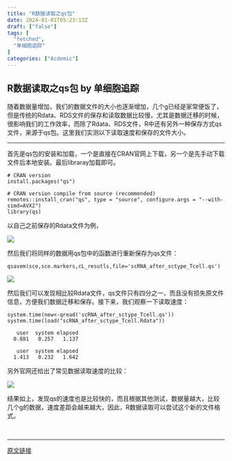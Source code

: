 ```yaml
---
title: "R数据读取之qs包"
date: 2024-01-01T05:23:13Z
draft: ["false"]
tags: [
  "fetched",
  "单细胞追踪"
]
categories: ["Acdemic"]
---
```

R数据读取之qs包 by 单细胞追踪
------
<div><section data-tool="mdnice编辑器" data-website="https://www.mdnice.com"><p data-tool="mdnice编辑器">随着数据量增加，我们的数据文件的大小也逐渐增加，几个g已经是家常便饭了，但是传统的Rdata、RDS文件的保存和读取数据比较慢，尤其是数据迁移的时候，很影响我们的工作效率，而除了Rdata、RDS文件，R中还有另外一种保存方式qs文件，来源于qs包。这里我们实测以下读取速度和保存的文件大小。</p><hr data-tool="mdnice编辑器"><p data-tool="mdnice编辑器">首先是qs包的安装和加载，一个是直接在CRAN官网上下载，另一个是先手动下载文件后本地安装。最后libraray加载即可。</p><pre data-tool="mdnice编辑器"><span></span><code><span># CRAN version</span><br>install.packages(<span>"qs"</span>)<br><br><span># CRAN version compile from source (recommended)</span><br>remotes::install_cran(<span>"qs"</span>, type = <span>"source"</span>, configure.args = <span>"--with-simd=AVX2"</span>)<br><span>library</span>(qs)<br></code></pre><p data-tool="mdnice编辑器">以自己之前保存的Rdata文件为例，</p><p><img data-galleryid="" data-imgfileid="100000621" data-ratio="0.05232558139534884" data-s="300,640" data-src="https://mmbiz.qpic.cn/sz_mmbiz_png/y6jd6X97IxKdBR2hyL86XV3f58R35jV7iaSX7eFRPENd6KhPOFMbzjZVPFrXE85z0AZXlTUKxYWWKE0kGvrrkfQ/640?wx_fmt=png&amp;from=appmsg" data-type="png" data-w="688" src="https://mmbiz.qpic.cn/sz_mmbiz_png/y6jd6X97IxKdBR2hyL86XV3f58R35jV7iaSX7eFRPENd6KhPOFMbzjZVPFrXE85z0AZXlTUKxYWWKE0kGvrrkfQ/640?wx_fmt=png&amp;from=appmsg"></p><p data-tool="mdnice编辑器">然后我们将同样的数据用qs包中的函数进行重新保存为qs文件：</p><pre data-tool="mdnice编辑器"><span></span><code>qsavem(sce,sce.markers,cL_resutls,file=<span>'scRNA_after_sctype_Tcell.qs'</span>)<br></code></pre><p><img data-galleryid="" data-imgfileid="100000620" data-ratio="0.04532163742690058" data-s="300,640" data-src="https://mmbiz.qpic.cn/sz_mmbiz_png/y6jd6X97IxKdBR2hyL86XV3f58R35jV7efRjTgALicqRNkEAyxGqiaGtgt0UoMWmsFndzaqCWR3bYqdEdtkOg81g/640?wx_fmt=png&amp;from=appmsg" data-type="png" data-w="684" src="https://mmbiz.qpic.cn/sz_mmbiz_png/y6jd6X97IxKdBR2hyL86XV3f58R35jV7efRjTgALicqRNkEAyxGqiaGtgt0UoMWmsFndzaqCWR3bYqdEdtkOg81g/640?wx_fmt=png&amp;from=appmsg"></p><p data-tool="mdnice编辑器">然后我们可以发现相比较Rdata文件，qs文件只有四分之一，而且没有损失原文件信息，方便我们数据迁移和保存。接下来，我们观察一下读取速度：</p><pre data-tool="mdnice编辑器"><span></span><code>system.time(new&lt;-qread(<span>'scRNA_after_sctype_Tcell.qs'</span>))<br>system.time(load(<span>"scRNA_after_sctype_Tcell.Rdata"</span>))<br></code></pre><pre data-tool="mdnice编辑器"><span></span><code>   user  system elapsed <br>  0.881   0.257   1.137 <br></code></pre><pre data-tool="mdnice编辑器"><span></span><code>   user  system elapsed <br>  1.413   0.232   1.642 <br></code></pre><p data-tool="mdnice编辑器">另外官网还给出了常见数据读取速度的比较：</p><p><img data-galleryid="" data-imgfileid="100000622" data-ratio="0.6871401151631478" data-s="300,640" data-src="https://mmbiz.qpic.cn/sz_mmbiz_png/y6jd6X97IxKdBR2hyL86XV3f58R35jV7WFxFC38S4EE7vwcEkP0w4nJthmvJSWyceg1ROneDXhN7S3RVUnkicWw/640?wx_fmt=png&amp;from=appmsg" data-type="png" data-w="1042" src="https://mmbiz.qpic.cn/sz_mmbiz_png/y6jd6X97IxKdBR2hyL86XV3f58R35jV7WFxFC38S4EE7vwcEkP0w4nJthmvJSWyceg1ROneDXhN7S3RVUnkicWw/640?wx_fmt=png&amp;from=appmsg"></p><p data-tool="mdnice编辑器">结果如上，发现qs的速度也是比较快的，而且根据其他测试，数据量越大，比较几个g的数据，速度差距会越来越大，因此，R数据读取可以尝试这个新的文件格式。</p></section><p><br></p><p><mp-style-type data-value="3"></mp-style-type></p></div>  
<hr>
<a href="https://mp.weixin.qq.com/s/3h-lN9gn90EWs4p1y2rhRg",target="_blank" rel="noopener noreferrer">原文链接</a>
